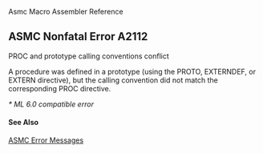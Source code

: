 Asmc Macro Assembler Reference

## ASMC Nonfatal Error A2112

PROC and prototype calling conventions conflict

A procedure was defined in a prototype (using the PROTO, EXTERNDEF, or EXTERN directive), but the calling convention did not match the corresponding PROC directive.

_* ML 6.0 compatible error_

#### See Also

[ASMC Error Messages](readme.md)